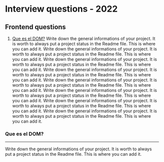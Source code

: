 # Interview questions - 2022

## Frontend questions

1. [Que es el DOM?](#que-es-el-dom-?)
   Write down the general informations of your project. It is worth to always put a project status in the Readme file. This is where you can add it.
   Write down the general informations of your project. It is worth to always put a project status in the Readme file. This is where you can add it.
   Write down the general informations of your project. It is worth to always put a project status in the Readme file. This is where you can add it.
   Write down the general informations of your project. It is worth to always put a project status in the Readme file. This is where you can add it.
   Write down the general informations of your project. It is worth to always put a project status in the Readme file. This is where you can add it.
   Write down the general informations of your project. It is worth to always put a project status in the Readme file. This is where you can add it.
   Write down the general informations of your project. It is worth to always put a project status in the Readme file. This is where you can add it.
   Write down the general informations of your project. It is worth to always put a project status in the Readme file. This is where you can add it.

### Que es el DOM?

---

Write down the general informations of your project. It is worth to always put a project status in the Readme file. This is where you can add it.
